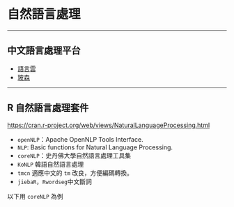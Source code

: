 # 自然語言處理






---
## 中文語言處理平台
- [語言雲](http://www.ltp-cloud.com)
- [玻森](http://bosonnlp.com/)
 


---
## R 自然語言處理套件

<https://cran.r-project.org/web/views/NaturalLanguageProcessing.html>


- `openNLP`：Apache OpenNLP Tools Interface.
- `NLP`: Basic functions for Natural Language Processing.
- `coreNLP`：史丹佛大學自然語言處理工具集
- `KoNLP` 韓語自然語言處理
- `tmcn` 適應中文的 `tm` 改良，方便編碼轉換。
- `jiebaR`，`Rwordseg`中文斷詞

以下用 `coreNLP` 為例

